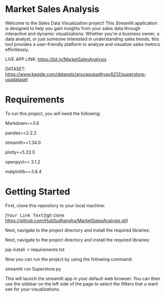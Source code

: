 # Market Sales Analysis
Welcome to the Sales Data Visualization project! This Streamlit application is designed to help you gain insights from your sales data through interactive and dynamic visualizations. Whether you're a business owner, a data analyst, or just someone interested in understanding sales trends, this tool provides a user-friendly platform to analyze and visualize sales metrics effortlessly.

LIVE APP LINK: https://bit.ly/MarketSalesAnalysis

DATASET: https://www.kaggle.com/datasets/anuragupadhyay6212/superstore-usadataset

# Requirements

To run this project, you will need the following:

Markdown==3.6

pandas==2.2.2

streamlit==1.34.0

plotly==5.22.0

openpyxl== 3.1.2

matplotlib==3.8.4

# Getting Started
First, clone this repository to your local machine:

[<kbd>Your Link Text</kbd>](git clone https://github.com/HubSudhanshu/MarketSalesAnalysis.git)


Next, navigate to the project directory and install the required libraries:

Next, navigate to the project directory and install the required libraries:

pip install -r requirements.txt

Now you can run the project by using the following command:

streamlit run Superstore.py

This will launch the streamlit app in your default web browser. You can then use the sidebar on the left side of the page to select the fillters that u want see for your visualizations.
